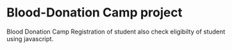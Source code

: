 # Blood-Donation Camp project
Blood Donation Camp Registration of student also check eligibilty of student using javascript.
